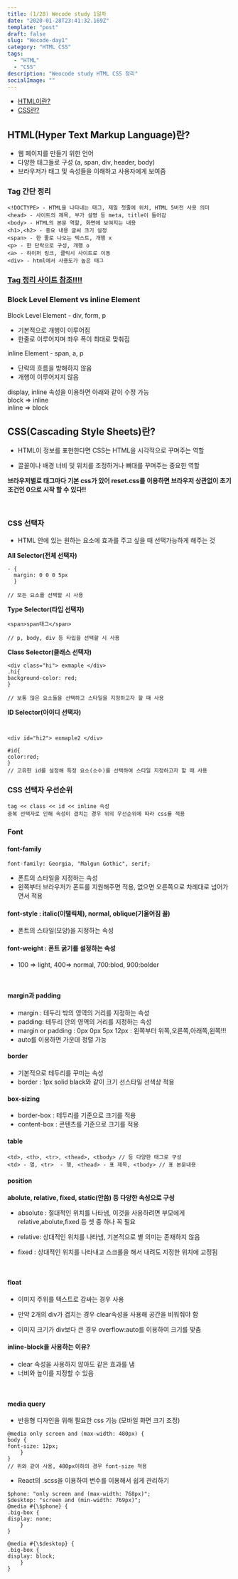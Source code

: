 ```yaml
---
title: (1/28) Wecode study 1일차
date: "2020-01-28T23:41:32.169Z"
template: "post"
draft: false
slug: "Wecode-day1"
category: "HTML CSS"
tags:
  - "HTML"
  - "CSS"
description: "Weocode study HTML CSS 정리"
socialImage: ""
---
```


- [HTML이란?](#htmlhyper-text-markup-language란)
- [CSS란?](#csscascading-style-sheets란)

## HTML(Hyper Text Markup Language)란?

- 웹 페이지를 만들기 위한 언어
- 다양한 태그들로 구성 (a, span, div, header, body)
- 브라우저가 태그 및 속성들을 이해하고 사용자에게 보여줌

### Tag 간단 정리

    <!DOCTYPE> - HTML을 나타내는 태그, 제일 첫줄에 위치, HTML 5버전 사용 의미
    <head> - 사이트의 제목, 부가 설명 등 meta, title이 들어감
    <body> - HTML의 본문 역할, 화면에 보여지는 내용
    <h1>,<h2> - 중요 내용 글씨 크기 설정
    <span> - 한 줄로 나오는 텍스트, 개행 x
    <p> - 한 단락으로 구성, 개행 o
    <a> - 하이퍼 링크, 클릭시 사이트로 이동
    <div> - html에서 사용도가 높은 태그

### [Tag 정리 사이트 참조!!!!](www.w3schools.com "w3school.com")

### Block Level Element vs inline Element

Block Level Element - div, form, p

- 기본적으로 개행이 이루어짐
- 한줄로 이루어지며 좌우 폭이 최대로 맞춰짐

inline Element - span, a, p

- 단락의 흐름을 방해하지 않음
- 개행이 이루어지지 않음

display, inline 속성을 이용하면 아래와 같이 수정 가능  
block => inline  
inline => block

## CSS(Cascading Style Sheets)란?

- HTML이 정보를 표현한다면 CSS는 HTML을 시각적으로 꾸며주는 역할

- 끌꼴이나 배경 너비 및 위치를 조정하거나 뼈대를 꾸며주는 중요한 역할

**브라우저별로 태그마다 기본 css가 있어 reset.css를 이용하면 브라우저 상관없이 초기조건인 0으로 시작 할 수 있다!!**

​

### CSS 선택자

- HTML 안에 있는 원하는 요소에 효과를 주고 싶을 때 선택가능하게 해주는 것

**All Selector(전체 선택자)**

```
- {
  margin: 0 0 0 5px
  }

// 모든 요소를 선택할 시 사용
```

**Type Selector(타입 선택자)**

```
<span>span태그</span>

// p, body, div 등 타입을 선택할 시 사용
```

**Class Selector(클래스 선택자)**

```
<div class="hi"> exmaple </div>
.hi{
background-color: red;
}

// 보통 많은 요소들을 선택하고 스타일을 지정하고자 할 때 사용
```

**ID Selector(아이디 선택자)**

```


<div id="hi2"> exmaple2 </div>

#id{
color:red;
}
// ﻿고유한 id를 설정해 특정 요소(소수)를 선택하여 스타일 지정하고자 할 때 사용

```

### CSS 선택자 우선순위

    tag << class << id << inline 속성
    중복 선택자로 인해 속성이 겹치는 경우 위의 우선순위에 따라 css를 적용

### Font

#### font-family

```
font-family: Georgia, "Malgun Gothic", serif;
```

- 폰트의 스타일을 지정하는 속성
- 왼쪽부터 브라우저가 폰트를 지원해주면 적용, 없으면 오른쪽으로 차례대로 넘어가면서 적용

#### font-style : italic(이탤릭체), normal, oblique(기울어짐 꼴)

- 폰트의 스타일(모양)을 지정하는 속성

#### font-weight : 폰트 굵기를 설정하는 속성

- 100 => light, 400=> normal, 700:blod, 900:bolder

​

#### margin과 padding

- margin : 테두리 밖의 영역의 거리를 지정하는 속성
- padding: 테두리 안의 영역의 거리를 지정하는 속성
- margin or padding : 0px 0px 5px 12px : 왼쪽부터 위쪽,오른쪽,아래쪽,왼쪽!!!
- auto를 이용하면 가운데 정렬 가능

#### border

- 기본적으로 테두리를 꾸미는 속성
- border : 1px solid black와 같이 크기 선스타일 선색상 적용

#### box-sizing

- border-box : 테두리를 기준으로 크기를 적용
- content-box : 콘텐츠를 기준으로 크기를 적용

#### table

```
<td>, <th>, <tr>, <thead>, <tbody> // 등 다양한 태그로 구성
<td> - 열, <tr>  - 행, <thead> - 표 제목, <tbody> // 표 본문내용
```

#### position

**abolute, relative, fixed, static(안씀) 등 다양한 속성으로 구성**

- absolute : 절대적인 위치를 나타냄, 이것을 사용하려면 부모에게 relative,abolute,fixed 등 셋 중 하나 꼭 필요

- relative: 상대적인 위치를 나타냄, 기본적으로 별 의미는 존재하지 않음

- fixed : 상대적인 위치를 나타내고 스크롤을 해서 내려도 지정한 위치에 고정됨

​

#### float

- 이미지 주위를 텍스트로 감싸는 경우 사용

- 만약 2개의 div가 겹치는 경우 clear속성을 사용해 공간을 비워줘야 함

- 이미지 크기가 div보다 큰 경우 overflow:auto를 이용하여 크기를 맞춤

#### inline-block을 사용하는 이유?

- clear 속성을 사용하지 않아도 같은 효과를 냄
- 너비와 높이를 지정할 수 있음

​

#### media query

- 반응형 디자인을 위해 필요한 css 기능 (모바일 화면 크기 조정)

```
@media only screen and (max-width: 480px) {
body {
font-size: 12px;
	}
}
// 위와 같이 사용, 480px이하의 경우 font-size 적용
```

- React의 .scss을 이용하여 변수를 이용해서 쉽게 관리하기

```
$phone: "only screen and (max-width: 768px)";
$desktop: "screen and (min-width: 769px)";
@media #{\$phone} {
.big-box {
display: none;
	}
}

@media #{\$desktop} {
.big-box {
display: block;
	}
}
```
